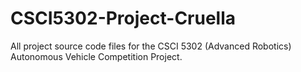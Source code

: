 # CSCI5302-Project-Cruella
All project source code files for the CSCI 5302 (Advanced Robotics) Autonomous Vehicle Competition Project.
